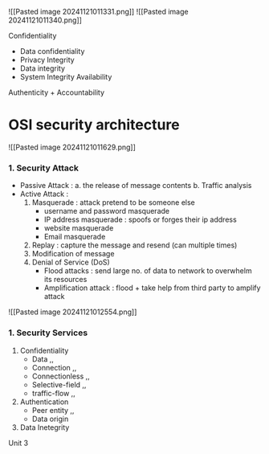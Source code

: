 ![[Pasted image 20241121011331.png]]
![[Pasted image 20241121011340.png]]

Confidentiality
- Data confidentiality
- Privacy
Integrity
- Data integrity
- System Integrity
Availability

Authenticity + Accountability

# OSI security architecture
![[Pasted image 20241121011629.png]]

### 1. Security Attack
- Passive Attack :
	a. the release of message contents
	b. Traffic analysis
- Active Attack :
	1. Masquerade : attack pretend to be someone else
		- username and password masquerade
		- IP address masquerade : spoofs or forges their ip address
		- website masquerade
		- Email masquerade
	2. Replay : capture the message and resend (can multiple times)
	3. Modification of message
	4. Denial of Service (DoS)
		- Flood attacks : send large no. of data to network to overwhelm its resources
		- Amplification attack : flood + take help from third party to amplify attack

![[Pasted image 20241121012554.png]]
### 1. Security Services

1. Confidentiality
	- Data ,,
	- Connection ,,
	- Connectionless ,,
	- Selective-field ,,
	- traffic-flow ,,
2. Authentication
	- Peer entity ,,
	- Data origin
3. Data Inetegrity


Unit 3